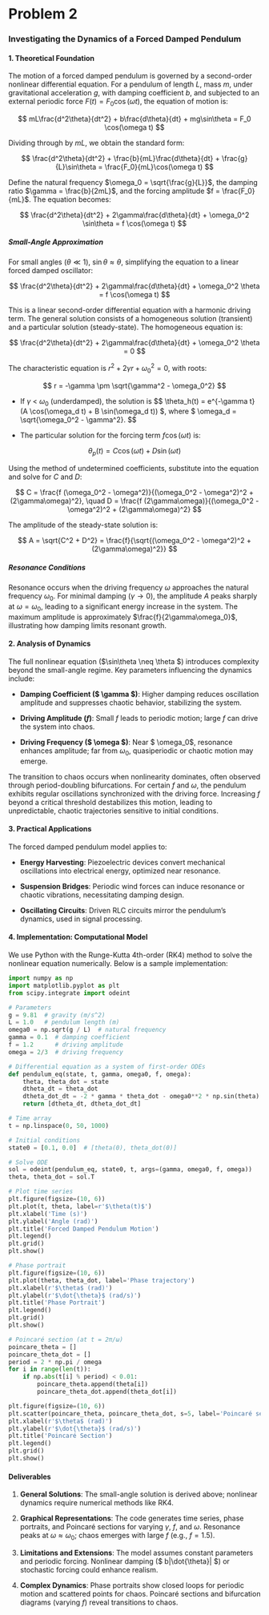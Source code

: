 # Problem 2

### Investigating the Dynamics of a Forced Damped Pendulum

#### 1. Theoretical Foundation

The motion of a forced damped pendulum is governed by a second-order nonlinear differential equation. For a pendulum of length $L$, mass $m$, under gravitational acceleration $g$, with damping coefficient $b$, and subjected to an external periodic force $F(t) = F_0 \cos(\omega t)$, the equation of motion is:

$$
mL\frac{d^2\theta}{dt^2} + b\frac{d\theta}{dt} + mg\sin\theta = F_0 \cos(\omega t)
$$

Dividing through by $mL$, we obtain the standard form:

$$
\frac{d^2\theta}{dt^2} + \frac{b}{mL}\frac{d\theta}{dt} + \frac{g}{L}\sin\theta = \frac{F_0}{mL}\cos(\omega t)
$$

Define the natural frequency $\omega_0 = \sqrt{\frac{g}{L}}$, the damping ratio $\gamma = \frac{b}{2mL}$, and the forcing amplitude $f = \frac{F_0}{mL}$. The equation becomes:

$$
\frac{d^2\theta}{dt^2} + 2\gamma\frac{d\theta}{dt} + \omega_0^2 \sin\theta = f \cos(\omega t)
$$

##### Small-Angle Approximation
For small angles $( \theta \ll 1 )$, $\sin\theta \approx \theta$, simplifying the equation to a linear forced damped oscillator:

$$
\frac{d^2\theta}{dt^2} + 2\gamma\frac{d\theta}{dt} + \omega_0^2 \theta = f \cos(\omega t)
$$

This is a linear second-order differential equation with a harmonic driving term. The general solution consists of a homogeneous solution (transient) and a particular solution (steady-state). The homogeneous equation is:

$$
\frac{d^2\theta}{dt^2} + 2\gamma\frac{d\theta}{dt} + \omega_0^2 \theta = 0
$$

The characteristic equation is $r^2 + 2\gamma r + \omega_0^2 = 0$, with roots:

$$
r = -\gamma \pm \sqrt{\gamma^2 - \omega_0^2}
$$


- If $\gamma$ < $\omega_0$ (underdamped), the solution is 
$$
 \theta_h(t) = e^{-\gamma t} (A \cos(\omega_d t) + B \sin(\omega_d t)) $, where $ \omega_d = \sqrt{\omega_0^2 - \gamma^2}. 
$$

- The particular solution for the forcing term $f\cos(\omega t)$ is:

$$
\theta_p(t) = C \cos(\omega t) + D \sin(\omega t)
$$

Using the method of undetermined coefficients, substitute into the equation and solve for $C$ and $D$:

$$
C = \frac{f (\omega_0^2 - \omega^2)}{(\omega_0^2 - \omega^2)^2 + (2\gamma\omega)^2}, \quad D = \frac{f (2\gamma\omega)}{(\omega_0^2 - \omega^2)^2 + (2\gamma\omega)^2}
$$

The amplitude of the steady-state solution is:

$$
A = \sqrt{C^2 + D^2} = \frac{f}{\sqrt{(\omega_0^2 - \omega^2)^2 + (2\gamma\omega)^2}}
$$

##### Resonance Conditions
Resonance occurs when the driving frequency $\omega$ approaches the natural frequency $\omega_0$. For minimal damping ($\gamma \to 0$), the amplitude $A$ peaks sharply at $\omega = \omega_0$, leading to a significant energy increase in the system. The maximum amplitude is approximately $\frac{f}{2\gamma\omega_0}$, illustrating how damping limits resonant growth.

#### 2. Analysis of Dynamics

The full nonlinear equation ($\sin\theta \neq \theta $) introduces complexity beyond the small-angle regime. Key parameters influencing the dynamics include:

- **Damping Coefficient ($ \gamma $)**: Higher damping reduces oscillation amplitude and suppresses chaotic behavior, stabilizing the system.

- **Driving Amplitude ($f$)**: Small $f$ leads to periodic motion; large $f$ can drive the system into chaos.

- **Driving Frequency ($ \omega $)**: Near $ \omega_0$, resonance enhances amplitude; far from $\omega_0$, quasiperiodic or chaotic motion may emerge.

The transition to chaos occurs when nonlinearity dominates, often observed through period-doubling bifurcations. For certain $f$ and $\omega$, the pendulum exhibits regular oscillations synchronized with the driving force. Increasing $f$ beyond a critical threshold destabilizes this motion, leading to unpredictable, chaotic trajectories sensitive to initial conditions.

#### 3. Practical Applications

The forced damped pendulum model applies to:

- **Energy Harvesting**: Piezoelectric devices convert mechanical oscillations into electrical energy, optimized near resonance.

- **Suspension Bridges**: Periodic wind forces can induce resonance or chaotic vibrations, necessitating damping design.

- **Oscillating Circuits**: Driven RLC circuits mirror the pendulum’s dynamics, used in signal processing.

#### 4. Implementation: Computational Model

We use Python with the Runge-Kutta 4th-order (RK4) method to solve the nonlinear equation numerically. Below is a sample implementation:

```python
import numpy as np
import matplotlib.pyplot as plt
from scipy.integrate import odeint

# Parameters
g = 9.81  # gravity (m/s^2)
L = 1.0   # pendulum length (m)
omega0 = np.sqrt(g / L)  # natural frequency
gamma = 0.1  # damping coefficient
f = 1.2      # driving amplitude
omega = 2/3  # driving frequency

# Differential equation as a system of first-order ODEs
def pendulum_eq(state, t, gamma, omega0, f, omega):
    theta, theta_dot = state
    dtheta_dt = theta_dot
    dtheta_dot_dt = -2 * gamma * theta_dot - omega0**2 * np.sin(theta) + f * np.cos(omega * t)
    return [dtheta_dt, dtheta_dot_dt]

# Time array
t = np.linspace(0, 50, 1000)

# Initial conditions
state0 = [0.1, 0.0]  # [theta(0), theta_dot(0)]

# Solve ODE
sol = odeint(pendulum_eq, state0, t, args=(gamma, omega0, f, omega))
theta, theta_dot = sol.T

# Plot time series
plt.figure(figsize=(10, 6))
plt.plot(t, theta, label=r'$\theta(t)$')
plt.xlabel('Time (s)')
plt.ylabel('Angle (rad)')
plt.title('Forced Damped Pendulum Motion')
plt.legend()
plt.grid()
plt.show()

# Phase portrait
plt.figure(figsize=(10, 6))
plt.plot(theta, theta_dot, label='Phase trajectory')
plt.xlabel(r'$\theta$ (rad)')
plt.ylabel(r'$\dot{\theta}$ (rad/s)')
plt.title('Phase Portrait')
plt.legend()
plt.grid()
plt.show()

# Poincaré section (at t = 2π/ω)
poincare_theta = []
poincare_theta_dot = []
period = 2 * np.pi / omega
for i in range(len(t)):
    if np.abs(t[i] % period) < 0.01:
        poincare_theta.append(theta[i])
        poincare_theta_dot.append(theta_dot[i])

plt.figure(figsize=(10, 6))
plt.scatter(poincare_theta, poincare_theta_dot, s=5, label='Poincaré section')
plt.xlabel(r'$\theta$ (rad)')
plt.ylabel(r'$\dot{\theta}$ (rad/s)')
plt.title('Poincaré Section')
plt.legend()
plt.grid()
plt.show()
```

#### Deliverables

1. **General Solutions**: The small-angle solution is derived above; nonlinear dynamics require numerical methods like RK4.

2. **Graphical Representations**: The code generates time series, phase portraits, and Poincaré sections for varying $\gamma$, $f$, and $\omega$. Resonance peaks at $\omega \approx \omega_0$; chaos emerges with large $f$ (e.g., $f = 1.5$).

3. **Limitations and Extensions**: The model assumes constant parameters and periodic forcing. Nonlinear damping ($ b|\dot{\theta}| $) or stochastic forcing could enhance realism.

4. **Complex Dynamics**: Phase portraits show closed loops for periodic motion and scattered points for chaos. Poincaré sections and bifurcation diagrams (varying $f$) reveal transitions to chaos.

